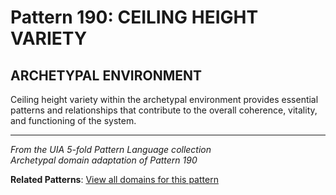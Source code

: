 # Pattern 190: CEILING HEIGHT VARIETY

## ARCHETYPAL ENVIRONMENT

Ceiling height variety within the archetypal environment provides essential patterns and relationships that contribute to the overall coherence, vitality, and functioning of the system.

---

*From the UIA 5-fold Pattern Language collection*  
*Archetypal domain adaptation of Pattern 190*

**Related Patterns**: [View all domains for this pattern](../../UIA/md/T190%20CEILING%20HEIGHT%20VARIETY.md)
